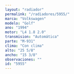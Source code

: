 ```yaml
---
layout: "radiador"
permalink: "/radiadores/5955/"
marca: "Volkswagen"
modelo: "Golf"
ano: "1994"
motor: "L4 1.8 2.0"
transmision: "Automática"
parte: "M-931"
clima: "Con clima"
alto: "25 5/8"
ancho: "15 3/8"
observaciones: ""
id: "5955"
---
```


